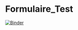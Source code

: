 # Formulaire_Test

[![Binder](https://mybinder.org/badge_logo.svg)](https://mybinder.org/v2/gh/dfialaire/Formulaire_Test/HEAD?labpath=voila%2Frender%2FTest4_formulaire.ipynb)
